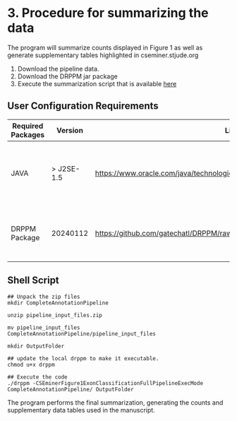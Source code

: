 # 3. Procedure for summarizing the data 
The program will summarize counts displayed in Figure 1 as well as generate supplementary tables highlighted in cseminer.stjude.org
  1. Download the pipeline data.
  2. Download the DRPPM jar package
  3. Execute the summarization script that is available [here](https://github.com/gatechatl/DRPPM/blob/master/src/rnaseq/splicing/cseminer/prioritization/CSEminerFigure1ExonClassificationFullPipelineExecMode.java)

## User Configuration Requirements
| Required Packages | Version | Link to package | Notes |
| --- | --- | --- | --- | 
| JAVA | > J2SE-1.5 | https://www.oracle.com/java/technologies/downloads/ | Required to execute the DRPPM jar program |
| DRPPM Package | 20240112 | https://github.com/gatechatl/DRPPM/raw/master/export/DRPPM_20240112A_newmachine.jar | The library wraps the code for execution |

## Shell Script
```
## Unpack the zip files
mkdir CompleteAnnotationPipeline

unzip pipeline_input_files.zip

mv pipeline_input_files CompleteAnnotationPipeline/pipeline_input_files

mkdir OutputFolder

## update the local drppm to make it executable.
chmod u+x drppm

## Execute the code
./drppm -CSEminerFigure1ExonClassificationFullPipelineExecMode CompleteAnnotationPipeline/ OutputFolder
```
The program performs the final summarization, generating the counts and supplementary data tables used in the manuscript.


